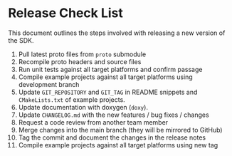 # Release Check List

This document outlines the steps involved with releasing a new version of the
SDK.

1.  Pull latest proto files from `proto` submodule
1.  Recompile proto headers and source files
1.  Run unit tests against all target platforms and confirm passage
1.  Compile example projects against all target platforms using development
    branch
1.  Update `GIT_REPOSITORY` and `GIT_TAG` in README snippets and
    `CMakeLists.txt` of example projects.
1.  Update documentation with doxygen (`doxy`).
1.  Update `CHANGELOG.md` with the new features / bug fixes / changes
1.  Request a code review from another team member
1.  Merge changes into the main branch (they will be mirrored to GitHub)
1.  Tag the commit and document the changes in the release notes
1.  Compile example projects against all target platforms using new tag
